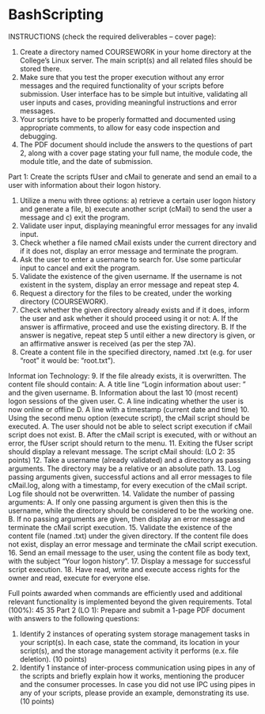 # BashScripting
 
INSTRUCTIONS (check the required deliverables – cover page):
1. Create a directory named COURSEWORK in your home directory at the College’s Linux server. The main script(s) and all related files should be stored there.
2. Make sure that you test the proper execution without any error messages and the required functionality of your scripts before submission. User interface has to be simple but intuitive, validating all user inputs and cases, providing meaningful instructions and error messages.
3. Your scripts have to be properly formatted and documented using appropriate comments, to allow for easy code inspection and debugging.
4. The PDF document should include the answers to the questions of part 2, along with a cover page stating your full name, the module code, the module title, and the date of submission.

Part 1: Create the scripts fUser and cMail to generate and send an email to a user with information about their logon history.
1. Utilize a menu with three options: a) retrieve a certain user logon history and generate a file, b) execute another script (cMail) to send the user a message and c) exit the program.
2. Validate user input, displaying meaningful error messages for any invalid input.
3. Check whether a file named cMail exists under the current directory and if it does not, display an error message and terminate the program.
4. Ask the user to enter a username to search for. Use some particular input to cancel and exit the program.
5. Validate the existence of the given username. If the username is not existent in the system, display an error message and repeat step 4.
6. Request a directory for the files to be created, under the working directory (COURSEWORK).
7. Check whether the given directory already exists and if it does, inform the user and ask whether it should proceed using it or not:
A. If the answer is affirmative, proceed and use the existing directory.
B. If the answer is negative, repeat step 5 until either a new directory is given, or an affirmative answer is received (as per the step 7A).
8. Create a content file in the specified directory, named <username>.txt (e.g. for user “root” it would be: “root.txt”).

Informat ion Technology:
9. If the file already exists, it is overwritten. The content file should contain:
A. A title line “Login information about user: ” and the given username.
B. Information about the last 10 (most recent) logon sessions of the given user.
C. A line indicating whether the user is now online or offline
D. A line with a timestamp (current date and time)
10. Using the second menu option (execute script), the cMail script should be executed.
A. The user should not be able to select script execution if cMail script does not exist.
B. After the cMail script is executed, with or without an error, the fUser script should return to the menu.
11. Exiting the fUser script should display a relevant message.
The script cMail should: (LO 2: 35 points)
12. Take a username (already validated) and a directory as passing arguments. The directory may be a relative or an absolute path.
13. Log passing arguments given, successful actions and all error messages to file cMail.log, along with a timestamp, for every execution of the cMail script. Log file should not be overwritten.
14. Validate the number of passing arguments:
A. If only one passing argument is given then this is the username, while the directory should be considered to be the working one.
B. If no passing arguments are given, then display an error message and terminate the cMail script execution.
15. Validate the existence of the content file (named <username>.txt) under the given directory. If the content file does not exist, display an error message and terminate the cMail script execution.
16. Send an email message to the user, using the content file as body text, with the subject “Your logon history”.
17. Display a message for successful script execution.
18. Have read, write and execute access rights for the owner and read, execute for everyone else.

Full points awarded when commands are efficiently used and additional relevant functionality is implemented beyond the given requirements. Total (100%): 45 35
Part 2 (LO 1): Prepare and submit a 1-page PDF document with answers to the following questions:
1. Identify 2 instances of operating system storage management tasks in your script(s). In each case, state the command, its location in your script(s), and the storage management activity it performs (e.x. file deletion). (10 points)
2. Identify 1 instance of inter-process communication using pipes in any of the scripts and briefly explain how it works, mentioning the producer and the consumer processes. In case you did not use IPC using pipes in any of your scripts, please provide an example, demonstrating its use. (10 points)
